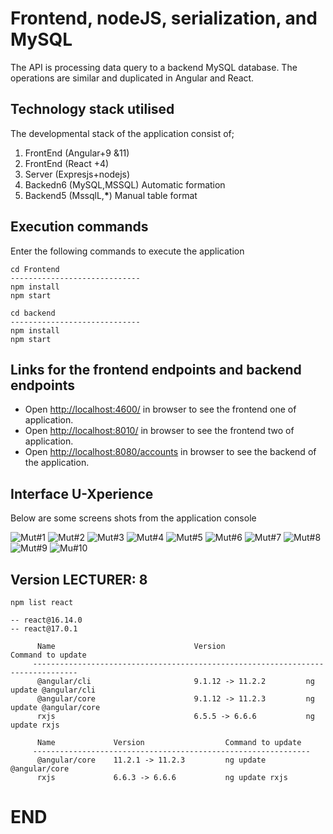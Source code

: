 # Frontend, nodeJS, serialization, and MySQL

The API is processing data query to a backend MySQL database. The operations are similar and duplicated in Angular and React.

## Technology stack utilised

The developmental stack of the application consist of;

1. FrontEnd (Angular+9 &11)
2. FrontEnd (React +4)
3. Server (Expresjs+nodejs)
4. Backedn6 (MySQL,MSSQL) Automatic formation
5. Backend5 (MssqlL,**\***) Manual table format

## Execution commands

Enter the following commands to execute the application

```
cd Frontend
-----------------------------
npm install
npm start

cd backend 
-----------------------------
npm install
npm start

```

## Links for the frontend endpoints and backend endpoints

- Open [http://localhost:4600/](http://localhost:4600/accounts) in browser to see the frontend one of application.
- Open [http://localhost:8010/](http://localhost:8010/accounts) in browser to see the frontend two of application.
- Open [http://localhost:8080/accounts](http://localhost:8080/accounts) in browser to see the backend of the application.

## Interface U-Xperience

Below are some screens shots from the application console

![Mut#1 ](https://github.com/LINOSNCHENA/NodeJS-with-db-serial-in-Angular-or-Reactjs/blob/master/uxViews/page1.png)
![Mut#2 ](https://github.com/LINOSNCHENA/NodeJS-with-db-serial-in-Angular-or-Reactjs/blob/master/uxViews/page2.png)
![Mut#3 ](https://github.com/LINOSNCHENA/NodeJS-with-db-serial-in-Angular-or-Reactjs/blob/master/uxViews/page3.png)
![Mut#4 ](https://github.com/LINOSNCHENA/NodeJS-with-db-serial-in-Angular-or-Reactjs/blob/master/uxViews/page4.png)
![Mut#5 ](https://github.com/LINOSNCHENA/NodeJS-with-db-serial-in-Angular-or-Reactjs/blob/master/uxViews/page5.png)
![Mut#6 ](https://github.com/LINOSNCHENA/NodeJS-with-db-serial-in-Angular-or-Reactjs/blob/master/uxViews/page6.png)
![Mut#7 ](https://github.com/LINOSNCHENA/NodeJS-with-db-serial-in-Angular-or-Reactjs/blob/master/uxViews/page7.png)
![Mut#8 ](https://github.com/LINOSNCHENA/NodeJS-with-db-serial-in-Angular-or-Reactjs/blob/master/uxViews/page8.png)
![Mut#9 ](https://github.com/LINOSNCHENA/NodeJS-with-db-serial-in-Angular-or-Reactjs/blob/master/uxViews/page2.png)
![Mu#10 ](https://github.com/LINOSNCHENA/NodeJS-with-db-serial-in-Angular-or-Reactjs/blob/master/uxViews/page1.png)

## Version LECTURER: 8

```
npm list react

-- react@16.14.0
-- react@17.0.1

      Name                               Version                  Command to update
     --------------------------------------------------------------------------------
      @angular/cli                       9.1.12 -> 11.2.2         ng update @angular/cli
      @angular/core                      9.1.12 -> 11.2.3         ng update @angular/core
      rxjs                               6.5.5 -> 6.6.6           ng update rxjs

      Name             Version                  Command to update
     --------------------------------------------------------------
      @angular/core    11.2.1 -> 11.2.3         ng update @angular/core
      rxjs             6.6.3 -> 6.6.6           ng update rxjs

```

# END
